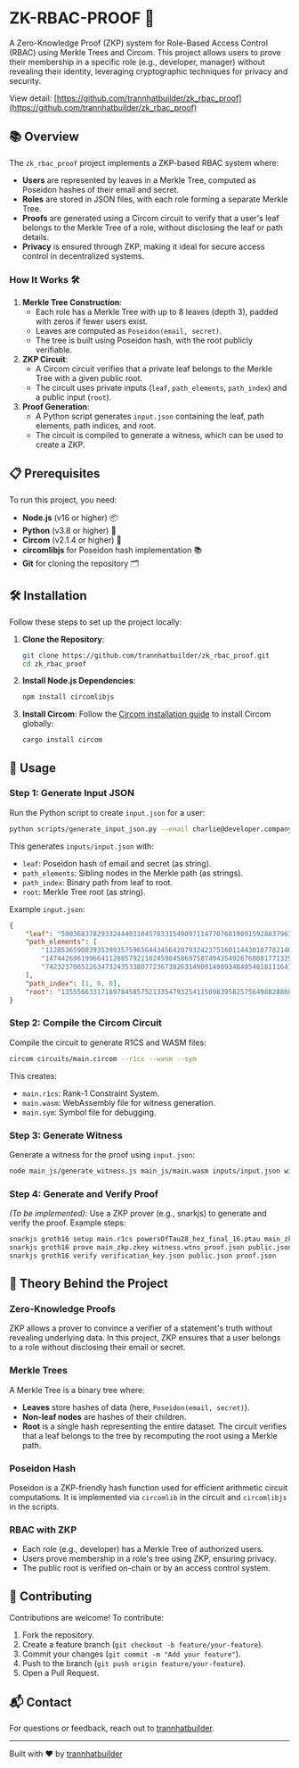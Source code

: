 # ZK-RBAC-PROOF 🌟

A Zero-Knowledge Proof (ZKP) system for Role-Based Access Control (RBAC) using Merkle Trees and Circom. This project allows users to prove their membership in a specific role (e.g., developer, manager) without revealing their identity, leveraging cryptographic techniques for privacy and security.

View detail: [https://github.com/trannhatbuilder/zk_rbac_proof](https://github.com/trannhatbuilder/zk_rbac_proof)

## 📚 Overview

The `zk_rbac_proof` project implements a ZKP-based RBAC system where:
- **Users** are represented by leaves in a Merkle Tree, computed as Poseidon hashes of their email and secret.
- **Roles** are stored in JSON files, with each role forming a separate Merkle Tree.
- **Proofs** are generated using a Circom circuit to verify that a user's leaf belongs to the Merkle Tree of a role, without disclosing the leaf or path details.
- **Privacy** is ensured through ZKP, making it ideal for secure access control in decentralized systems.

### How It Works 🛠️
1. **Merkle Tree Construction**:
   - Each role has a Merkle Tree with up to 8 leaves (depth 3), padded with zeros if fewer users exist.
   - Leaves are computed as `Poseidon(email, secret)`.
   - The tree is built using Poseidon hash, with the root publicly verifiable.
2. **ZKP Circuit**:
   - A Circom circuit verifies that a private leaf belongs to the Merkle Tree with a given public root.
   - The circuit uses private inputs (`leaf`, `path_elements`, `path_index`) and a public input (`root`).
3. **Proof Generation**:
   - A Python script generates `input.json` containing the leaf, path elements, path indices, and root.
   - The circuit is compiled to generate a witness, which can be used to create a ZKP.

## 📋 Prerequisites

To run this project, you need:
- **Node.js** (v16 or higher) 📦
- **Python** (v3.8 or higher) 🐍
- **Circom** (v2.1.4 or higher) 🔧
- **circomlibjs** for Poseidon hash implementation 📚
- **Git** for cloning the repository 🗂️

## 🛠️ Installation

Follow these steps to set up the project locally:

1. **Clone the Repository**:
   ```bash
   git clone https://github.com/trannhatbuilder/zk_rbac_proof.git
   cd zk_rbac_proof
   ```

2. **Install Node.js Dependencies**:
   ```bash
   npm install circomlibjs
   ```

3. **Install Circom**:
   Follow the [Circom installation guide](https://docs.circom.io/getting-started/installation/) to install Circom globally:
   ```bash
   cargo install circom
   ```

## 🚀 Usage

### Step 1: Generate Input JSON
Run the Python script to create `input.json` for a user:
```bash
python scripts/generate_input_json.py --email charlie@developer.company.com --secret charlie_secret
```
This generates `inputs/input.json` with:
- `leaf`: Poseidon hash of email and secret (as string).
- `path_elements`: Sibling nodes in the Merkle path (as strings).
- `path_index`: Binary path from leaf to root.
- `root`: Merkle Tree root (as string).

Example `input.json`:
```json
{
    "leaf": "5903683782933244403104578331549097114770768190915928837963158142113708397305",
    "path_elements": [
        "1120536590839353993575965644345642079324237516011443018778214032167403535744",
        "14744269619966411208579211824598458697587494354926760081771325075741142829156",
        "7423237065226347324353380772367382631490014989348495481811164164159255474657"
    ],
    "path_index": [1, 0, 0],
    "root": "13555663317189784585752133547932541150983958257564988288602046835017124861460"
}
```

### Step 2: Compile the Circom Circuit
Compile the circuit to generate R1CS and WASM files:
```bash
circom circuits/main.circom --r1cs --wasm --sym
```
This creates:
- `main.r1cs`: Rank-1 Constraint System.
- `main.wasm`: WebAssembly file for witness generation.
- `main.sym`: Symbol file for debugging.

### Step 3: Generate Witness
Generate a witness for the proof using `input.json`:
```bash
node main_js/generate_witness.js main_js/main.wasm inputs/input.json witness.wtns
```

### Step 4: Generate and Verify Proof
*(To be implemented)*: Use a ZKP prover (e.g., snarkjs) to generate and verify the proof. Example steps:
```bash
snarkjs groth16 setup main.r1cs powersOfTau28_hez_final_16.ptau main_zkp.zkey
snarkjs groth16 prove main_zkp.zkey witness.wtns proof.json public.json
snarkjs groth16 verify verification_key.json public.json proof.json
```

## 🧠 Theory Behind the Project

### Zero-Knowledge Proofs
ZKP allows a prover to convince a verifier of a statement's truth without revealing underlying data. In this project, ZKP ensures that a user belongs to a role without disclosing their email or secret.

### Merkle Trees
A Merkle Tree is a binary tree where:
- **Leaves** store hashes of data (here, `Poseidon(email, secret)`).
- **Non-leaf nodes** are hashes of their children.
- **Root** is a single hash representing the entire dataset.
The circuit verifies that a leaf belongs to the tree by recomputing the root using a Merkle path.

### Poseidon Hash
Poseidon is a ZKP-friendly hash function used for efficient arithmetic circuit computations. It is implemented via `circomlib` in the circuit and `circomlibjs` in the scripts.

### RBAC with ZKP
- Each role (e.g., developer) has a Merkle Tree of authorized users.
- Users prove membership in a role's tree using ZKP, ensuring privacy.
- The public root is verified on-chain or by an access control system.

## 🤝 Contributing

Contributions are welcome! To contribute:
1. Fork the repository.
2. Create a feature branch (`git checkout -b feature/your-feature`).
3. Commit your changes (`git commit -m "Add your feature"`).
4. Push to the branch (`git push origin feature/your-feature`).
5. Open a Pull Request.

## 📬 Contact

For questions or feedback, reach out to [trannhatbuilder](https://github.com/trannhatbuilder).

---
Built with ❤️ by [trannhatbuilder](https://github.com/trannhatbuilder)
